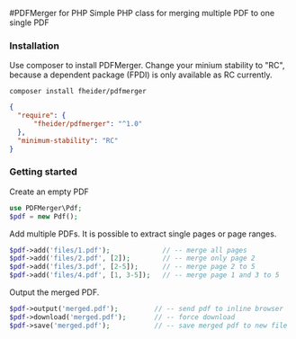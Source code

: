 #PDFMerger for PHP
Simple PHP class for merging multiple PDF to one single PDF

### Installation

Use composer to install PDFMerger. Change your minium stability to "RC", because a dependent package (FPDI) is only available as RC currently.

```
composer install fheider/pdfmerger
```

```json
{
  "require": {
      "fheider/pdfmerger": "^1.0"
  },
  "minimum-stability": "RC"
}
```

### Getting started

Create an empty PDF

```php
use PDFMerger\Pdf;
$pdf = new Pdf();
```

Add multiple PDFs. It is possible to extract single pages or page ranges.

```php
$pdf->add('files/1.pdf');             // -- merge all pages
$pdf->add('files/2.pdf', [2]);        // -- merge only page 2
$pdf->add('files/3.pdf', [2-5]);      // -- merge page 2 to 5
$pdf->add('files/4.pdf', [1, 3-5]);   // -- merge page 1 and 3 to 5
```

Output the merged PDF.

```php
$pdf->output('merged.pdf');         // -- send pdf to inline browser
$pdf->download('merged.pdf');       // -- force download
$pdf->save('merged.pdf');           // -- save merged pdf to new file
```
